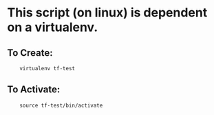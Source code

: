 # This script (on linux) is dependent on a virtualenv. 

## To Create:
        virtualenv tf-test


## To Activate:
        source tf-test/bin/activate
